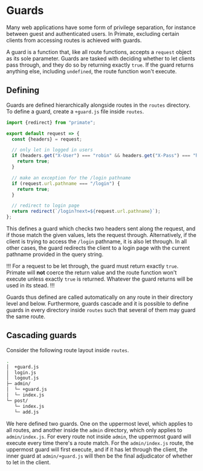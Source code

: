 # Guards

Many web applications have some form of privilege separation, for instance
between guest and authenticated users. In Primate, excluding certain clients
from accessing routes is achieved with guards.

A guard is a function that, like all route functions, accepts a `request`
object as its sole parameter. Guards are tasked with deciding whether to let
clients pass through, and they do so by returning exactly `true`. If the guard
returns anything else, including `undefined`, the route function won't execute.

## Defining

Guards are defined hierarchically alongside routes in the `routes` directory.
To define a guard, create a `+guard.js` file inside `routes`.

```js caption=routes/+guard.js
import {redirect} from "primate";

export default request => {
  const {headers} = request;

  // only let in logged in users
  if (headers.get("X-User") === "robin" && headers.get("X-Pass") === "h00d") {
    return true;
  }

  // make an exception for the /login pathname
  if (request.url.pathname === "/login") {
    return true;
  }

  // redirect to login page
  return redirect(`/login?next=${request.url.pathname}`);
};
```

This defines a guard which checks two headers sent along the request, and if
those match the given values, lets the request through. Alternatively, if the
client is trying to access the `/login` pathname, it is also let through. In
all other cases, the guard redirects the client to a login page with the current
pathname provided in the query string.

!!!
For a request to be let through, the guard must return exactly `true`. Primate
will **not** coerce the return value and the route function won't execute
unless exactly `true` is returned. Whatever the guard returns will be used in
its stead.
!!!

Guards thus defined are called automatically on any route in their directory
level and below. Furthermore, guards cascade and it is possible to define
guards in every directory inside `routes` such that several of them may guard
the same route.

## Cascading guards

Consider the following route layout inside `routes`.

```sh
.
│  +guard.js
│  login.js
│  logout.js
├─ admin/
│  └─ +guard.js
│  └─ index.js
└─ post/
   └─ index.js
   └─ add.js
```

We here defined two guards. One on the uppermost level, which applies to all
routes, and another inside the `admin` directory, which only applies to
`admin/index.js`. For every route not inside `admin`, the uppermost guard will
execute every time there's a route match. For the `admin/index.js` route, the
uppermost guard will first execute, and if it has let through the client, the
inner guard at `admin/+guard.js` will then be the final adjudicator of whether
to let in the client.
